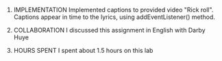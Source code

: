 1. IMPLEMENTATION
    Implemented captions to provided video "Rick roll". Captions appear in time to the lyrics, using addEventListener() method.

2. COLLABORATION
    I discussed this assignment in English with Darby Huye

3. HOURS SPENT
    I spent about 1.5 hours on this lab